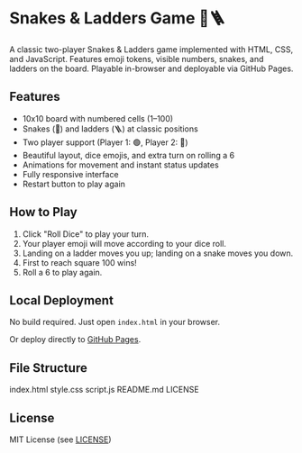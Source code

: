 # Snakes & Ladders Game 🐍🪜

A classic two-player Snakes & Ladders game implemented with HTML, CSS, and JavaScript. Features emoji tokens, visible numbers, snakes, and ladders on the board. Playable in-browser and deployable via GitHub Pages.

## Features

- 10x10 board with numbered cells (1–100)
- Snakes (🐍) and ladders (🪜) at classic positions
- Two player support (Player 1: 🟢, Player 2: 🔴)
- Beautiful layout, dice emojis, and extra turn on rolling a 6
- Animations for movement and instant status updates
- Fully responsive interface
- Restart button to play again

## How to Play

1. Click "Roll Dice" to play your turn.
2. Your player emoji will move according to your dice roll.
3. Landing on a ladder moves you up; landing on a snake moves you down.
4. First to reach square 100 wins!
5. Roll a 6 to play again.

## Local Deployment

No build required. Just open `index.html` in your browser.

Or deploy directly to [GitHub Pages](https://pages.github.com/).

## File Structure


index.html
style.css
script.js
README.md
LICENSE


## License

MIT License (see [LICENSE](./LICENSE))